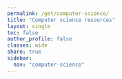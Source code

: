```yaml
---
permalink: /get/computer-science/
title: "Computer science resources"
layout: single
toc: false
author_profile: false
classes: wide
share: true
sidebar:
  nav: "computer-science"
---
```


